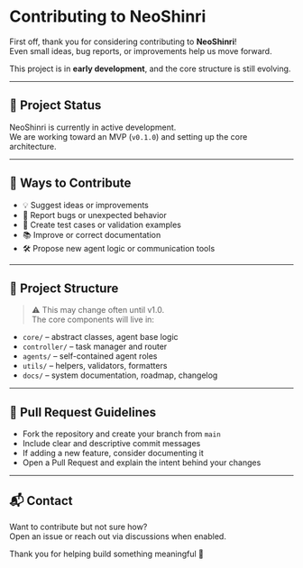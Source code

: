 # Contributing to NeoShinri

First off, thank you for considering contributing to **NeoShinri**!  
Even small ideas, bug reports, or improvements help us move forward.  

This project is in **early development**, and the core structure is still evolving.

---

## 🚧 Project Status

NeoShinri is currently in active development.  
We are working toward an MVP (`v0.1.0`) and setting up the core architecture.

---

## 🧩 Ways to Contribute

- 💡 Suggest ideas or improvements
- 🐞 Report bugs or unexpected behavior
- 🧪 Create test cases or validation examples
- 📚 Improve or correct documentation
- 🛠 Propose new agent logic or communication tools

---

## 📂 Project Structure

> ⚠ This may change often until v1.0.  
The core components will live in:

- `core/` – abstract classes, agent base logic
- `controller/` – task manager and router
- `agents/` – self-contained agent roles
- `utils/` – helpers, validators, formatters
- `docs/` – system documentation, roadmap, changelog

---

## 📝 Pull Request Guidelines

- Fork the repository and create your branch from `main`
- Include clear and descriptive commit messages
- If adding a new feature, consider documenting it
- Open a Pull Request and explain the intent behind your changes

---

## 📬 Contact

Want to contribute but not sure how?  
Open an issue or reach out via discussions when enabled.

Thank you for helping build something meaningful 🚀

